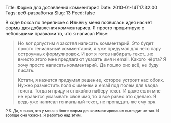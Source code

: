 Title: Форма для добавления комментария
Date: 2010-01-14T17:32:00
Tags: веб-разработка
Slug: 13
Feed: false

<p>В ходе бокса по переписке с Ильёй у меня появилась идея насчёт формы для добавления комментариев. Я просто процитирую с небольшими правками то, что я написал Илье:</p>
<blockquote><p>Но вот допустим я захотел написать комментарий. Это будет просто
гениальный комментарий, я уже придумал для него пару остроумных
формулировок. И вот я готов набирать текст...но вместо этого мне
предлагают указать имя и email. Какого чёрта? Я хочу просто написать
комментарий. Да пошло оно всё, не буду писать.</p>
<p>Кстати, я кажется придумал решение, которое устроит нас обоих. Нужно
разместить поля с именем и email под полем для ввода текста. Тогда я
приду и спокойно наберу текст. И даже если мне не нравится указывать
своё имя, то я всё равно это сделаю. Я ведь уже написал гениальный
текст, не пропадать же ему зря.</p></blockquote>
<p><small>P.S. Да, я знаю, что у меня в блоге форма для комментирования выглядит не так. И вообще она ужасна. Я работаю над этим.</small></p>
